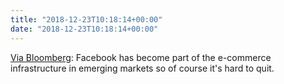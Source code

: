 ```yaml
---
title: "2018-12-23T10:18:14+00:00"
date: "2018-12-23T10:18:14+00:00"
---
```


[Via Bloomberg](https://www.bloomberg.com/opinion/articles/2018-04-19/emerging-markets-can-t-quit-facebook): Facebook has become part of the e-commerce infrastructure in emerging markets so of course it's hard to quit. 
